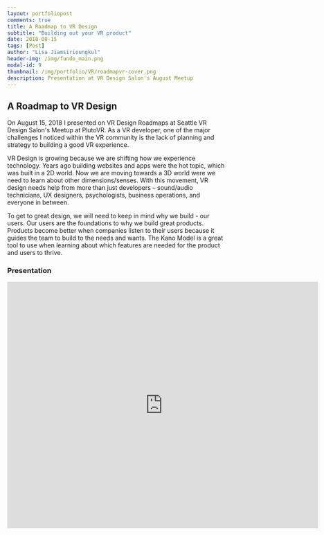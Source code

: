 ```yaml
---
layout: portfoliopost
comments: true
title: A Roadmap to VR Design
subtitle: "Building out your VR product"
date: 2018-08-15
tags: [Post]
author: "Lisa Jiamsirioungkul"
header-img: /img/fundo_main.png
modal-id: 9
thumbnail: /img/portfolio/VR/roadmapvr-cover.png
description: Presentation at VR Design Salon's August Meetup
---
```

## A Roadmap to VR Design

On August 15, 2018 I presented on VR Design Roadmaps at Seattle VR Design Salon's Meetup at PlutoVR. As a VR developer, one of the major challenges I noticed within the VR community is the lack of planning and strategy to building a good VR experience.

VR Design is growing because we are shifting how we experience technology. Years ago building websites and apps were the hot topic, which was built in a 2D world. Now we are moving towards a 3D world were we need to learn about other dimensions/senses. With this movement, VR design needs help from more than just developers – sound/audio technicians, UX designers, psychologists, business operations, and everyone in between. 

To get to great design, we will need to keep in mind why we build - our users. Our users are the foundations to why we build great products. Products become better when companies listen to their users because it guides the team to build to the needs and wants. The Kano Model is a great tool to use when learning about which features are needed for the product and users to thrive.

### Presentation

<iframe src="https://docs.google.com/presentation/d/e/2PACX-1vTltTThXX8gACpHQnLLz4GBwkAQ7pD1K1MFx3jOEZBvedqfv4c3T79C5kSIJFIZT6XkPD42TcVp59ej/embed?start=false&loop=false&delayms=3000" frameborder="0" width="718" height="569" allowfullscreen="true" mozallowfullscreen="true" webkitallowfullscreen="true"></iframe>
